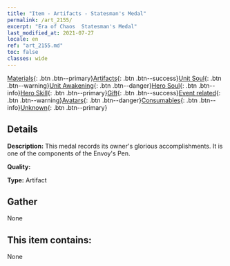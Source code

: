 ```yaml
---
title: "Item - Artifacts - Statesman's Medal"
permalink: /art_2155/
excerpt: "Era of Chaos  Statesman's Medal"
last_modified_at: 2021-07-27
locale: en
ref: "art_2155.md"
toc: false
classes: wide
---
```

 [Materials](/Items/){: .btn .btn--primary}[Artifacts](/Items/Artifacts/){: .btn .btn--success}[Unit Soul](/Items/UnitSoul/){: .btn .btn--warning}[Unit Awakening](/Items/UnitAwakening/){: .btn .btn--danger}[Hero Soul](/Items/HeroSoul/){: .btn .btn--info}[Hero Skill](/Items/HeroSkill/){: .btn .btn--primary}[Gift](/Items/Gift/){: .btn .btn--success}[Event related](/Items/Events/){: .btn .btn--warning}[Avatars](/Items/Avatars/){: .btn .btn--danger}[Consumables](/Items/Consumables/){: .btn .btn--info}[Unknown](/Items/Unknown/){: .btn .btn--primary}

## Details
 **Description:** This medal records its owner's glorious accomplishments. It is one of the components of the Envoy's Pen.

 **Quality:** 

 **Type:** Artifact

## Gather

  None

## This item contains:

  None

